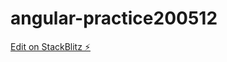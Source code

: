 # angular-practice200512

[Edit on StackBlitz ⚡️](https://stackblitz.com/edit/angular-practice200512)